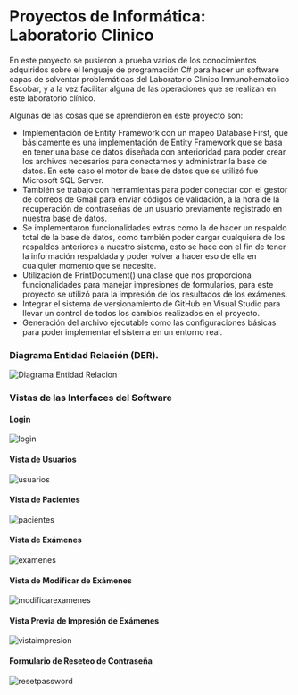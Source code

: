 # Proyectos de Informática: Laboratorio Clinico 

En este proyecto se pusieron a prueba varios de los conocimientos adquiridos sobre el lenguaje de programación C# para hacer un software capas de solventar problemáticas del Laboratorio Clínico Inmunohematolico Escobar, y a la vez facilitar alguna de las operaciones que se realizan en este laboratorio clínico.

Algunas de las cosas que se aprendieron en este proyecto son:
-	Implementación de Entity Framework con un mapeo Database First, que básicamente es una implementación de Entity Framework que se basa en tener una base de datos diseñada con anterioridad para poder crear los archivos necesarios para conectarnos y administrar la base de datos. En este caso el motor de base de datos que se utilizó fue Microsoft SQL Server.
-	También se trabajo con herramientas para poder conectar con el gestor de correos de Gmail para enviar códigos de validación, a la hora de la recuperación de contraseñas de un usuario previamente registrado en nuestra base de datos.
-	Se implementaron funcionalidades extras como la de hacer un respaldo total de la base de datos, como también poder cargar cualquiera de los respaldos anteriores a nuestro sistema, esto se hace con el fin de tener la información respaldada y poder volver a hacer eso de ella en cualquier momento que se necesite.
-	Utilización de PrintDocument() una clase que nos proporciona funcionalidades para manejar impresiones de formularios, para este proyecto se utilizó para la impresión de los resultados de los exámenes.
-	Integrar el sistema de versionamiento de GitHub en Visual Studio para llevar un control de todos los cambios realizados en el proyecto.
-	Generación del archivo ejecutable como las configuraciones básicas para poder implementar el sistema en un entorno real.

### Diagrama Entidad Relación (DER).
![Diagrama Entidad Relacion](https://github.com/Aviscad/Lab/blob/master/DER-labclinico.png)

### Vistas de las Interfaces del Software

#### Login
![login](https://github.com/Aviscad/Lab/blob/master/img/login.png)

#### Vista de Usuarios
![usuarios](https://github.com/Aviscad/Lab/blob/master/img/usuarios.png)

#### Vista de Pacientes
![pacientes](https://github.com/Aviscad/Lab/blob/master/img/pacientes.png)

#### Vista de Exámenes
![examenes](https://github.com/Aviscad/Lab/blob/master/img/examenes.png)

#### Vista de Modificar de Exámenes
![modificarexamenes](https://github.com/Aviscad/Lab/blob/master/img/modificar-examen.png)

#### Vista Previa de Impresión de Exámenes
![vistaimpresion](https://github.com/Aviscad/Lab/blob/master/img/vista-impresion.png)

#### Formulario de Reseteo de Contraseña
![resetpassword](https://github.com/Aviscad/Lab/blob/master/img/reset-password.png)

